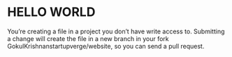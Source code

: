 <h1>HELLO WORLD</h1>
<p>You’re creating a file in a project you don’t have write access to. Submitting a change will create the file in a new branch in your fork GokulKrishnanstartupverge/website, so you can send a pull request. </p>
